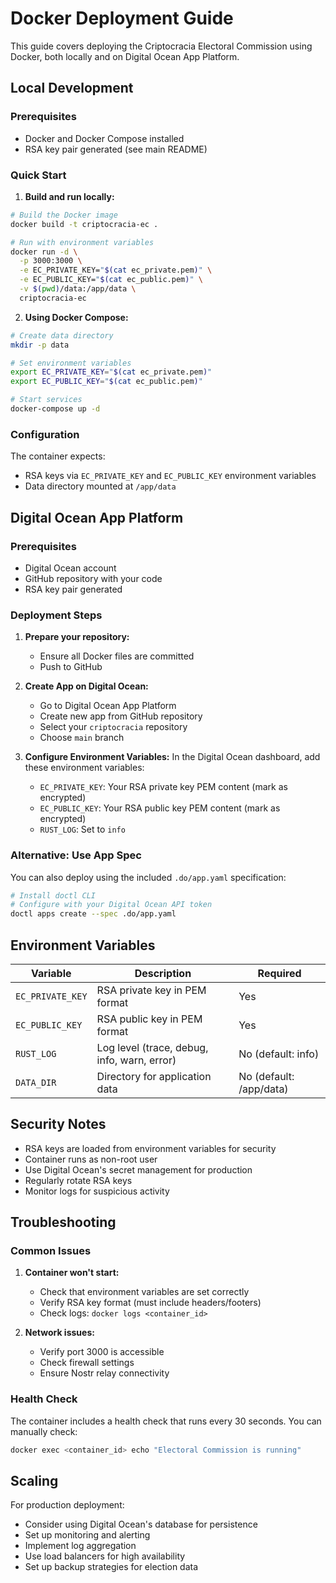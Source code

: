 # Docker Deployment Guide

This guide covers deploying the Criptocracia Electoral Commission using Docker, both locally and on Digital Ocean App Platform.

## Local Development

### Prerequisites
- Docker and Docker Compose installed
- RSA key pair generated (see main README)

### Quick Start

1. **Build and run locally:**
```bash
# Build the Docker image
docker build -t criptocracia-ec .

# Run with environment variables
docker run -d \
  -p 3000:3000 \
  -e EC_PRIVATE_KEY="$(cat ec_private.pem)" \
  -e EC_PUBLIC_KEY="$(cat ec_public.pem)" \
  -v $(pwd)/data:/app/data \
  criptocracia-ec
```

2. **Using Docker Compose:**
```bash
# Create data directory
mkdir -p data

# Set environment variables
export EC_PRIVATE_KEY="$(cat ec_private.pem)"
export EC_PUBLIC_KEY="$(cat ec_public.pem)"

# Start services
docker-compose up -d
```

### Configuration

The container expects:
- RSA keys via `EC_PRIVATE_KEY` and `EC_PUBLIC_KEY` environment variables
- Data directory mounted at `/app/data`

## Digital Ocean App Platform

### Prerequisites
- Digital Ocean account
- GitHub repository with your code
- RSA key pair generated

### Deployment Steps

1. **Prepare your repository:**
   - Ensure all Docker files are committed
   - Push to GitHub

2. **Create App on Digital Ocean:**
   - Go to Digital Ocean App Platform
   - Create new app from GitHub repository
   - Select your `criptocracia` repository
   - Choose `main` branch

3. **Configure Environment Variables:**
   In the Digital Ocean dashboard, add these environment variables:
   - `EC_PRIVATE_KEY`: Your RSA private key PEM content (mark as encrypted)
   - `EC_PUBLIC_KEY`: Your RSA public key PEM content (mark as encrypted)
   - `RUST_LOG`: Set to `info`

### Alternative: Use App Spec

You can also deploy using the included `.do/app.yaml` specification:

```bash
# Install doctl CLI
# Configure with your Digital Ocean API token
doctl apps create --spec .do/app.yaml
```

## Environment Variables

| Variable | Description | Required |
|----------|-------------|----------|
| `EC_PRIVATE_KEY` | RSA private key in PEM format | Yes |
| `EC_PUBLIC_KEY` | RSA public key in PEM format | Yes |
| `RUST_LOG` | Log level (trace, debug, info, warn, error) | No (default: info) |
| `DATA_DIR` | Directory for application data | No (default: /app/data) |

## Security Notes

- RSA keys are loaded from environment variables for security
- Container runs as non-root user
- Use Digital Ocean's secret management for production
- Regularly rotate RSA keys
- Monitor logs for suspicious activity

## Troubleshooting

### Common Issues

1. **Container won't start:**
   - Check that environment variables are set correctly
   - Verify RSA key format (must include headers/footers)
   - Check logs: `docker logs <container_id>`

2. **Network issues:**
   - Verify port 3000 is accessible
   - Check firewall settings
   - Ensure Nostr relay connectivity

### Health Check

The container includes a health check that runs every 30 seconds. You can manually check:

```bash
docker exec <container_id> echo "Electoral Commission is running"
```

## Scaling

For production deployment:
- Consider using Digital Ocean's database for persistence
- Set up monitoring and alerting
- Implement log aggregation
- Use load balancers for high availability
- Set up backup strategies for election data